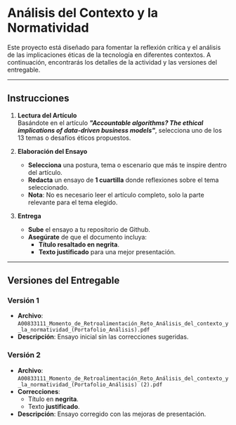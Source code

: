 # Análisis del Contexto y la Normatividad

Este proyecto está diseñado para fomentar la reflexión crítica y el análisis de las implicaciones éticas de la tecnología en diferentes contextos. A continuación, encontrarás los detalles de la actividad y las versiones del entregable.

---

##  Instrucciones

1. **Lectura del Artículo**  
   Basándote en el artículo **_"Accountable algorithms? The ethical implications of data-driven business models"_**, selecciona uno de los 13 temas o desafíos éticos propuestos.

2. **Elaboración del Ensayo**  
   - **Selecciona** una postura, tema o escenario que más te inspire dentro del artículo.
   - **Redacta** un ensayo de **1 cuartilla** donde reflexiones sobre el tema seleccionado.
   - **Nota**: No es necesario leer el artículo completo, solo la parte relevante para el tema elegido.

3. **Entrega**  
   - **Sube** el ensayo a tu repositorio de Github.
   - **Asegúrate** de que el documento incluya:
     - **Título resaltado en negrita**.
     - **Texto justificado** para una mejor presentación.

---

##  Versiones del Entregable

### Versión 1
- **Archivo**: `A00833111_Momento_de_Retroalimentación_Reto_Análisis_del_contexto_y_la_normatividad_(Portafolio_Análisis).pdf`
- **Descripción**: Ensayo inicial sin las correcciones sugeridas.

### Versión 2
- **Archivo**: `A00833111_Momento_de_Retroalimentación_Reto_Análisis_del_contexto_y_la_normatividad_(Portafolio_Análisis) (2).pdf`
- **Correcciones**:
  - Título en **negrita**.
  - Texto **justificado**.
- **Descripción**: Ensayo corregido con las mejoras de presentación.
